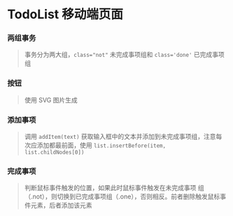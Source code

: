 # TodoList 移动端页面
### 两组事务
>事务分为两大组，```class="not"``` 未完成事项组和 ```class='done'``` 已完成事项组
### 按钮
>使用 SVG 图片生成
### 添加事项
>调用 ```addItem(text)``` 获取输入框中的文本并添加到未完成事项组，注意每次应添加都最前面，使用 ```list.insertBefore(item, list.childNodes[0])```
### 完成事项
>判断鼠标事件触发的位置，如果此时鼠标事件触发在未完成事项 组（.not），则切换到已完成事项组（.one），否则相反。前者删除触发鼠标事件元素，后者添加该元素

